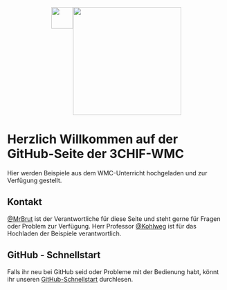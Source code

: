 <div style="width: 100%; display: flex; justify-content: center;">
    <img src="https://htl-kaindorf.at/vertical.svg" height="50">
    <img src="https://htl-kaindorf.at/htblakaindorf_logo.svg" width="250">
</div>

# Herzlich Willkommen auf der GitHub-Seite der 3CHIF-WMC

Hier werden Beispiele aus dem WMC-Unterricht hochgeladen und zur Verfügung gestellt.

## Kontakt

[@MrBrut](https://github.com/MrBrut-glitch) ist der Verantwortliche für diese Seite und steht gerne für Fragen oder Problem zur Verfügung.
Herr Professor [@Kohlweg](https://github.com/cabbageway) ist für das Hochladen der Beispiele verantwortlich.

## GitHub - Schnellstart

Falls ihr neu bei GitHub seid oder Probleme mit der Bedienung habt, könnt ihr unseren [GitHub-Schnellstart](https://github.com/CHIF21/Quickstart) durchlesen.
